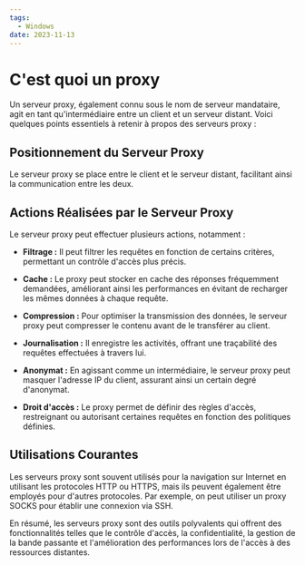 ```yaml
---
tags:
  - Windows
date: 2023-11-13
---
```

# C'est quoi un proxy

Un serveur proxy, également connu sous le nom de serveur mandataire, agit en tant qu'intermédiaire entre un client et un serveur distant. Voici quelques points essentiels à retenir à propos des serveurs proxy :

## Positionnement du Serveur Proxy

Le serveur proxy se place entre le client et le serveur distant, facilitant ainsi la communication entre les deux.

## Actions Réalisées par le Serveur Proxy

Le serveur proxy peut effectuer plusieurs actions, notamment :

- **Filtrage :** Il peut filtrer les requêtes en fonction de certains critères, permettant un contrôle d'accès plus précis.
    
- **Cache :** Le proxy peut stocker en cache des réponses fréquemment demandées, améliorant ainsi les performances en évitant de recharger les mêmes données à chaque requête.
    
- **Compression :** Pour optimiser la transmission des données, le serveur proxy peut compresser le contenu avant de le transférer au client.
    
- **Journalisation :** Il enregistre les activités, offrant une traçabilité des requêtes effectuées à travers lui.
    
- **Anonymat :** En agissant comme un intermédiaire, le serveur proxy peut masquer l'adresse IP du client, assurant ainsi un certain degré d'anonymat.
    
- **Droit d'accès :** Le proxy permet de définir des règles d'accès, restreignant ou autorisant certaines requêtes en fonction des politiques définies.
    

## Utilisations Courantes

Les serveurs proxy sont souvent utilisés pour la navigation sur Internet en utilisant les protocoles HTTP ou HTTPS, mais ils peuvent également être employés pour d'autres protocoles. Par exemple, on peut utiliser un proxy SOCKS pour établir une connexion via SSH.

En résumé, les serveurs proxy sont des outils polyvalents qui offrent des fonctionnalités telles que le contrôle d'accès, la confidentialité, la gestion de la bande passante et l'amélioration des performances lors de l'accès à des ressources distantes.